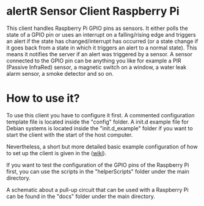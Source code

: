 alertR Sensor Client Raspberry Pi
======

This client handles Raspberry Pi GPIO pins as sensors. It either polls the state of a GPIO pin or uses an interrupt on a falling/rising edge and triggers an alert if the state has changed/interrupt has occurred (or a state change if it goes back from a state in which it triggers an alert to a normal state). This means it notifies the server if an alert was triggered by a sensor. A sensor connected to the GPIO pin can be anything you like for example a PIR (Passive InfraRed) sensor, a magnetic switch on a window, a water leak alarm sensor, a smoke detector and so on.


How to use it?
======

To use this client you have to configure it first. A commented configuration template file is located inside the "config" folder. A init.d example file for Debian systems is located inside the "init.d_example" folder if you want to start the client with the start of the host computer.

Nevertheless, a short but more detailed basic example configuration of how to set up the client is given in the ([wiki](https://github.com/sqall01/alertR/wiki/Example-configuration)).

If you want to test the configuration of the GPIO pins of the Raspberry Pi first, you can use the scripts in the "helperScripts" folder under the main directory.

A schematic about a pull-up circuit that can be used with a Raspberry Pi can be found in the "docs" folder under the main directory.